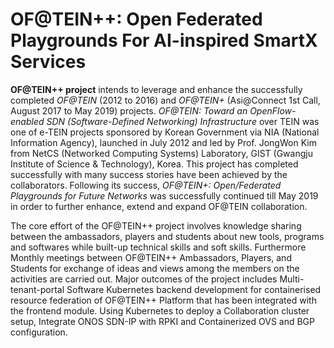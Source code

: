 # OF@TEIN++: Open Federated Playgrounds For AI-inspired SmartX Services

**OF@TEIN++ project** intends to leverage and enhance the successfully completed *OF@TEIN* (2012 to 2016) and *OF@TEIN+* (Asi@Connect 1st Call, August 2017 to May 2019) projects. *OF@TEIN: Toward an OpenFlow-enabled SDN (Software-Defined Networking) Infrastructure* over TEIN was one of e-TEIN projects sponsored by Korean Government via NIA (National Information Agency), launched in July 2012 and led by Prof. JongWon Kim from NetCS (Networked Computing Systems) Laboratory, GIST (Gwangju Institute of Science & Technology), Korea. This project has completed successfully with many success stories have been achieved by the collaborators. Following its success, *OF@TEIN+: Open/Federated Playgrounds for Future Networks* was successfully continued till May 2019 in order to further enhance, extend and expand OF@TEIN collaboration.

The core effort of the OF@TEIN++ project involves knowledge sharing between the ambassadors, players and students about new tools, programs and softwares while built-up technical skills and soft skills. Furthermore Monthly meetings between OF@TEIN++ Ambassadors, Players, and Students for exchange of ideas and views among the members on the activities are carried out.
 Major outcomes of the project includes Multi-tenant-portal Software Kubernetes backend development for containerised resource federation of OF@TEIN++ Platform that has been integrated with the frontend module. Using Kubernetes to deploy a Collaboration cluster setup, Integrate ONOS SDN-IP with RPKI and Containerized OVS and BGP configuration. 



